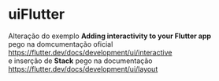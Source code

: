 # uiFlutter
Alteração do exemplo <b>Adding interactivity to your Flutter app</b><br />
pego na domcumentação oficial https://flutter.dev/docs/development/ui/interactive<br/>
e inserção de <b>Stack</b> pego na documentação https://flutter.dev/docs/development/ui/layout
